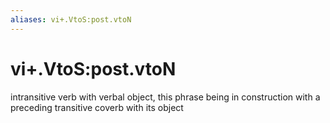 ```yaml
---
aliases: vi+.VtoS:post.vtoN
---
```

# vi+.VtoS:post.vtoN

intransitive verb with verbal object, this phrase being in construction with a preceding transitive coverb with its object